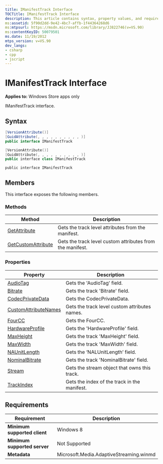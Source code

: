 ```yaml
---
title: IManifestTrack Interface
TOCTitle: IManifestTrack Interface
description: This article contains syntax, property values, and requirements for the IManifestTrack Interface.
ms:assetid: 5f90d2dd-9e42-4bc7-affb-1f44364268d6
ms:mtpsurl: https://msdn.microsoft.com/library/JJ822746(v=VS.90)
ms:contentKeyID: 50079501
ms.date: 11/19/2012
mtps_version: v=VS.90
dev_langs:
- csharp
- cpp
- jscript
---
```


# IManifestTrack Interface

**Applies to:** Windows Store apps only

IManifestTrack interface.

## Syntax

```csharp
[VersionAttribute()]
[GuidAttribute(, , , , , , , , , , )]
public interface IManifestTrack
```

```cpp
[VersionAttribute()]
[GuidAttribute(, , , , , , , , , , )]
public interface class IManifestTrack
```

```jscript
public interface IManifestTrack
```

## Members

This interface exposes the following members.

### Methods

|Method|Description|
|--- |--- |
|[GetAttribute](imanifesttrack-interface-getattribute-method.md)|Gets the track level attributes from the manifest.|
|[GetCustomAttribute](imanifesttrack-interface-getcustomattribute-method.md)|Gets the track level custom attributes from the manifest.|

### Properties

|Property|Description|
|--- |--- |
|[AudioTag](imanifesttrack-interface-audiotag-property.md)|Gets the 'AudioTag' field.|
|[Bitrate](imanifesttrack-interface-bitrate-property.md)|Gets the track 'Bitrate' field.|
|[CodecPrivateData](imanifesttrack-interface-codecprivatedata-property.md)|Gets the CodecPrivateData.|
|[CustomAttributeNames](imanifesttrack-interface-customattributenames-property.md)|Gets the track level custom attributes names.|
|[FourCC](imanifesttrack-interface-fourcc-property.md)|Gets the FourCC.|
|[HardwareProfile](imanifesttrack-interface-hardwareprofile-property.md)|Gets the 'HardwareProfile' field.|
|[MaxHeight](imanifesttrack-interface-maxheight-property.md)|Gets the track 'MaxHeight' field.|
|[MaxWidth](imanifesttrack-interface-maxwidth-property.md)|Gets the track 'MaxWidth' field.|
|[NAUnitLength](imanifesttrack-interface-naunitlength-property.md)|Gets the ‘NALUnitLength’ field.|
|[NominalBitrate](imanifesttrack-interface-nominalbitrate-property.md)|Gets the track 'NominalBitrate' field.|
|[Stream](imanifesttrack-interface-stream-property.md)|Gets the stream object that owns this track.|
|[TrackIndex](imanifesttrack-interface-trackindex-property.md)|Gets the index of the track in the manifest.|

## Requirements

|Requirement|Description|
|--- |--- |
|**Minimum supported client**|Windows 8|
|**Minimum supported server**|Not Supported|
|**Metadata**|Microsoft.Media.AdaptiveStreaming.winmd|
